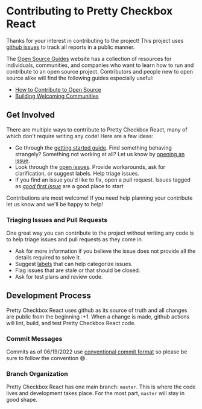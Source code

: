 # Contributing to Pretty Checkbox React

Thanks for your interest in contributing to the project! This project uses
[github issues](https://github.com/atomicpages/pretty-checkbox-react/issues) to
track all reports in a public manner.

The [Open Source Guides](https://opensource.guide/) website has a collection of
resources for individuals, communities, and companies who want to learn how to
run and contribute to an open source project. Contributors and people new to
open source alike will find the following guides especially useful:

- [How to Contribute to Open Source](https://opensource.guide/how-to-contribute/)
- [Building Welcoming Communities](https://opensource.guide/building-community/)

## Get Involved

There are multiple ways to contribute to Pretty Checkbox React, many of which
don't require writing any code! Here are a few ideas:

- Go through the
  [getting started guide](https://pretty-checkbox-react.netlify.app/docs/). Find
  something behaving strangely? Something not working at all? Let us know by
  [opening an issue](https://github.com/atomicpages/pretty-checkbox-react/issues).
- Look through the
  [open issues](https://github.com/atomicpages/pretty-checkbox-react/issues).
  Provide workarounds, ask for clarification, or suggest labels. Help triage
  issues.
- If you find an issue you'd like to fix, open a pull request. Issues tagged as
  [_good first issue_](https://github.com/atomicpages/pretty-checkbox-react/labels/good%20first%20issue)
  are a good place to start

Contributions are most welcome! If you need help planning your contribute let us
know and we'll be happy to help!

### Triaging Issues and Pull Requests

One great way you can contribute to the project without writing any code is to
help triage issues and pull requests as they come in.

- Ask for more information if you believe the issue does not provide all the
  details required to solve it.
- Suggest [labels](https://github.com/atomicpages/pretty-checkbox-react/labels)
  that can help categorize issues.
- Flag issues that are stale or that should be closed.
- Ask for test plans and review code.

## Development Process

Pretty Checkbox React uses github as its source of truth and all changes are
public from the beginning :+1. When a change is made, github actions will lint,
build, and test Pretty Checkbox React code.

### Commit Messages

Commits as of 06/19/2022 use
[conventional commit format](https://www.conventionalcommits.org/en/v1.0.0/) so
please be sure to follow the convention :smile:.

### Branch Organization

Pretty Checkbox React has one main branch: `master`. This is where the code
lives and development takes place. For the most part, `master` will stay in good
shape.
